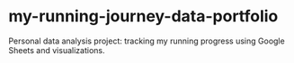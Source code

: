 # my-running-journey-data-portfolio
Personal data analysis project: tracking my running progress using Google Sheets and visualizations.
